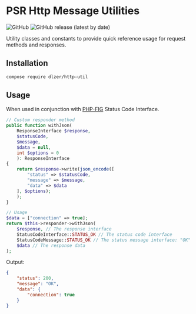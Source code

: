 # PSR Http Message Utilities
![GitHub](https://img.shields.io/github/license/DLzer/http-utils?label=License&style=flat-square)
![GitHub release (latest by date)](https://img.shields.io/github/v/release/DLzer/http-utils?style=flat-square)


Utility classes and constants to provide quick reference usage for request methods and responses.

## Installation

```bash
compose require dlzer/http-util
```

## Usage

When used in conjunction with [PHP-FIG](https://github.com/php-fig/http-message-util) Status Code Interface.

```php
// Custom responder method
public function withJson(
    ResponseInterface $response,
    $statusCode, 
    $message, 
    $data = null, 
    int $options = 0
    ): ResponseInterface
{
    return $response->write(json_encode([
        "status" => $statusCode,
        "message" => $message,
        "data" => $data
    ], $options);
    );
}

// Usage
$data = ["connection" => true];
return $this->responder->withJson(
    $response, // The response interface
    StatusCodeInterface::STATUS_OK // The status code interface
    StatusCodeMessage::STATUS_OK // The status message interface: "OK"
    $data // The response data
);

```

Output:
```json
{
    "status": 200,
    "message": "OK",
    "data": {
        "connection": true
    }
}
```